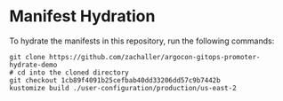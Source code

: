 # Manifest Hydration

To hydrate the manifests in this repository, run the following commands:

```shell
git clone https://github.com/zachaller/argocon-gitops-promoter-hydrate-demo
# cd into the cloned directory
git checkout 1cb89f4091b25cefbab40dd33206dd57c9b7442b
kustomize build ./user-configuration/production/us-east-2
```
